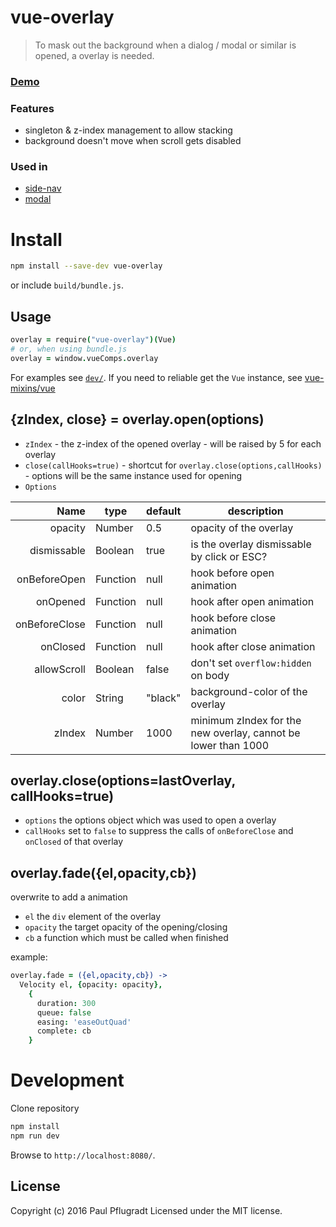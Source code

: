 # vue-overlay

> To mask out the background when a dialog / modal or similar is opened, a overlay is needed.

### [Demo](https://vue-comps.github.io/vue-overlay)

### Features
- singleton & z-index management to allow stacking
- background doesn't move when scroll gets disabled

### Used in
- [side-nav](https://vue-comps.github.io/vue-side-nav)
- [modal](https://vue-comps.github.io/vue-comps-modal)

# Install

```sh
npm install --save-dev vue-overlay
```
or include `build/bundle.js`.

## Usage
```coffee
overlay = require("vue-overlay")(Vue)
# or, when using bundle.js
overlay = window.vueComps.overlay
```
For examples see [`dev/`](dev/).
If you need to reliable get the `Vue` instance, see [vue-mixins/vue](https://github.com/paulpflug/vue-mixins#vue)

{zIndex, close} = overlay.open(options)
---
  - `zIndex` - the z-index of the opened overlay - will be raised by 5 for each overlay
  - `close(callHooks=true)` - shortcut for `overlay.close(options,callHooks)` - options will be the same instance used for opening
  - `Options`

Name | type | default | description
---:| --- | ---| ---
opacity | Number | 0.5 | opacity of the overlay
dismissable | Boolean | true | is the overlay dismissable by click or ESC?
onBeforeOpen | Function | null | hook before open animation
onOpened | Function | null | hook after open animation
onBeforeClose | Function | null | hook before close animation
onClosed | Function | null | hook after close animation
allowScroll | Boolean | false | don't set `overflow:hidden` on body
color | String | "black" | background-color of the overlay
zIndex | Number | 1000 | minimum zIndex for the new overlay, cannot be lower than 1000

overlay.close(options=lastOverlay, callHooks=true)
---
- `options` the options object which was used to open a overlay
- `callHooks` set to `false` to suppress the calls of `onBeforeClose` and `onClosed` of that overlay

overlay.fade({el,opacity,cb})
---
overwrite to add a animation
- `el` the `div` element of the overlay
- `opacity` the target opacity of the opening/closing
- `cb` a function which must be called when finished

example:
```coffee
overlay.fade = ({el,opacity,cb}) ->
  Velocity el, {opacity: opacity},
    {
      duration: 300
      queue: false
      easing: 'easeOutQuad'
      complete: cb
    }
```





# Development
Clone repository
```sh
npm install
npm run dev
```
Browse to `http://localhost:8080/`.

## License
Copyright (c) 2016 Paul Pflugradt
Licensed under the MIT license.

